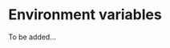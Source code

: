 # Environment variables

To be added...

<!-- TODO : https://medium.com/@Hybeecodes/using-environment-variables-in-your-node-project-66f284cd9fe6 -->